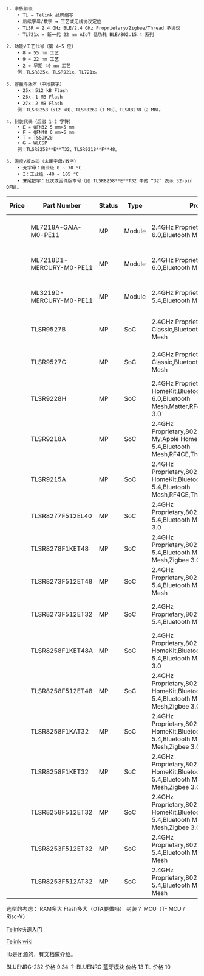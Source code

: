 
```
1. 家族前缀  
    • TL → Telink 品牌缩写  
    • 后续字母/数字 → 工艺或无线协议定位  
    ‑ TLSR = 2.4 GHz BLE/2.4 GHz Proprietary/Zigbee/Thread 多协议  
    ‑ TL721x = 新一代 22 nm AIoT 低功耗 BLE/802.15.4 系列
    
2. 功能/工艺代号（第 4-5 位）  
    • 8 = 55 nm 工艺  
    • 9 = 22 nm 工艺  
    • 2 = 早期 40 nm 工艺  
    例：TLSR825x、TLSR921x、TL721x。
    
3. 容量与版本（中段数字）  
    • 25x：512 kB Flash  
    • 26x：1 MB Flash  
    • 27x：2 MB Flash  
    例：TLSR8258（512 kB）、TLSR8269（1 MB）、TLSR8278（2 MB）。
    
4. 封装代码（后缀 1-2 字符）  
    • E = QFN32 5 mm×5 mm  
    • F = QFN48 6 mm×6 mm  
    • T = TSSOP20  
    • G = WLCSP  
    例：TLSR8258**E**T32、TLSR9218**F**48。
    
5. 温度/版本码（末尾字母/数字）  
    • 无字母：商业级 0 ~ 70 °C  
    • I：工业级 ‑40 ~ 105 °C  
    • 末尾数字：批次或固件版本号（如 TLSR8258**E**T32 中的 “32” 表示 32-pin QFN）。
```

| Price | Part Number              | Status | Type   | Protocol                                                                                                        | MCU           | RAM (KB) | Flash (KB) | Supply Voltage              | Debug Interface | Package and Size | MSL  | MOQ(pcs) | OTP (KB) | I2C | I2S | Temperature    | SPI (M/S) | DSPI (M/S) | SPI (S) | Ext Flash | QSPI (M/S) | UART | GPIO | USB | QDEC | PWM | IR Learning | 7816 | PTA Interface | ADC | Audio Output | AMIC | DMIC |
| ----- | ------------------------ | ------ | ------ | --------------------------------------------------------------------------------------------------------------- | ------------- | -------- | ---------- | --------------------------- | --------------- | ---------------- | ---- | -------- | -------- | --- | --- | -------------- | --------- | ---------- | ------- | --------- | ---------- | ---- | ---- | --- | ---- | --- | ----------- | ---- | ------------- | --- | ------------ | ---- | ---- |
|       | ML7218A-GAIA-M0-PE11     | MP     | Module | 2.4GHz Proprietary,Bluetooth LE 6.0,Bluetooth Mesh,Matter,Thread                                                | RISC-V 32-bit | 512      | 2048       | 1.8V ~ 4.3V,USB 4.5V ~ 5.5V | SWIRE,JTAG      | 18x35.3x2.6mm    | MSL3 | 1        | 8        | 2   | 3   | -40°C ~ +85°C  | 4         | 3          | 1       | 0         | 3          | 3    | 48   | 1   | 1    | 7   | 1           | 1    | 1             | 12  | 2            | 2    | 2    |
|       | ML7218D1-MERCURY-M0-PE11 | MP     | Module | 2.4GHz Proprietary,Bluetooth LE 6.0,Bluetooth Mesh,Matter,Thread                                                | RISC-V 32-bit | 512      | 2048       | 1.8V ~ 4.3V,USB 4.5V ~ 5.5V | SWIRE,JTAG      | 11.3x26x2.6mm    | MSL3 | 1        | 8        | 2   | 3   | -40°C ~ +85°C  | 4         | 3          | 1       | 0         | 3          | 3    | 20   | 1   | 1    | 7   | 0           | 1    | 1             | 12  | 2            | 2    | 2    |
|       | ML3219D-MERCURY-M0-PE11  | MP     | Module | 2.4GHz Proprietary,Bluetooth LE 5.4,Bluetooth Mesh,Matter,Thread                                                | RISC-V 32-bit | 128      | 2048       | 1.8V ~ 4.3V,USB 4.5V ~ 5.5V | SWIRE           | 11.3x26x2.6mm    | MSL3 | 1        | 0        | 2   | 1   | -40°C ~ +125°C | 3         | 2          | 1       | 0         | 2          | 3    | 24   | 1   | 1    | 6   | 1           | 1    | 1             | 12  | 2            | 1    | 1    |
|       | TLSR9527B                | MP     | SoC    | 2.4GHz Proprietary,Bluetooth Classic,Bluetooth LE 6.0,Bluetooth Mesh                                            | RISC-V 32-bit | 512      | 2048       | 2.7V ~ 4.3V,USB 4.5V ~ 5.5V | SWIRE           | QFN40 6x4mm      | MSL3 | 15000    | 0        | 2   | 2   | -40°C ~ +85°C  | 2         | 2          | 1       | 1         | 2          | 2    | 13   | 1   | 1    | 6   | 0           | 1    | 1             | 14  | 2            | 2    | 4    |
|       | TLSR9527C                | MP     | SoC    | 2.4GHz Proprietary,Bluetooth Classic,Bluetooth LE 6.0,Bluetooth Mesh                                            | RISC-V 32-bit | 512      | 2048       | 2.7V ~ 4.3V,USB 4.5V ~ 5.5V | SWIRE,JTAG,SDP  | QFN56 7x7mm      | MSL3 | 15000    | 0        | 2   | 2   | -40°C ~ +85°C  | 2         | 2          | 1       | 1         | 2          | 2    | 30   | 1   | 1    | 6   | 0           | 1    | 1             | 14  | 2            | 2    | 4    |
|       | TLSR9228H                | MP     | SoC    | 2.4GHz Proprietary,Apple HomeKit,Bluetooth LE 6.0,Bluetooth Mesh,Matter,RF4CE,Thread,Zigbee 3.0                 | RISC-V 32-bit | 512      | 2048       | 1.9V ~ 4.3V                 | SWIRE,JTAG,SDP  | QFN48 6x6mm      | MSL3 | 15000    | 0        | 2   | 0   | -40°C ~ +125°C | 2         | 2          | 1       | 1         | 2          | 2    | 30   | 1   | 1    | 6   | 0           | 1    | 1             | 14  | 0            | 0    | 0    |
|       | TLSR9218A                | MP     | SoC    | 2.4GHz Proprietary,802.15.4,Apple Find-My,Apple HomeKit,Bluetooth LE 5.4,Bluetooth Mesh,RF4CE,Thread,Zigbee 3.0 | RISC-V 32-bit | 256      | 1024       | 1.8V ~ 4.3V,USB 4.5V ~ 5.5V | SWIRE,JTAG,SDP  | QFN48 6x6mm      | MSL3 | 15000    | 0        | 1   | 1   | -40°C ~ +85°C  | 0         | 1          | 0       | 0         | 1          | 2    | 26   | 1   | 0    | 6   | 0           | 0    | 1             | 14  | 1            | 1    | 2    |
|       | TLSR9215A                | MP     | SoC    | 2.4GHz Proprietary,802.15.4,Apple HomeKit,Bluetooth LE 5.4,Bluetooth Mesh,RF4CE,Thread,Zigbee 3.0               | RISC-V 32-bit | 256      | 0          | 2.7V ~ 4.3V,USB 4.5V ~ 5.5V | SWIRE,JTAG      | QFN48 6x6mm      | MSL3 | 15000    | 0        | 1   | 1   | -40°C ~ +85°C  | 0         | 1          | 1       | 1         | 1          | 2    | 28   | 1   | 0    | 6   | 0           | 0    | 1             | 14  | 0            | 0    | 2    |
|       | TLSR8277F512EL40         | MP     | SoC    | 2.4GHz Proprietary,802.15.4,Bluetooth LE 5.4,Bluetooth Mesh,RF4CE,Zigbee 3.0                                    | T-MCU 32-bit  | 64       | 512        | 3v~3.6v                     | SWIRE           | LGA40 4x6mm      | MSL3 | 15000    | 0        | 1   | 1   | -40°C ~ +85°C  | 1         | 0          | 0       | 0         | 0          | 1    | 25   | 1   | 1    | 6   | 1           | 1    | 1             | 14  | 1            | 1    | 0    |
|       | TLSR8278F1KET48          | MP     | SoC    | 2.4GHz Proprietary,802.15.4,Bluetooth LE 5.4,Bluetooth Mesh,RF4CE,Telink Mesh,Zigbee 3.0                        | T-MCU 32-bit  | 64       | 1024       | 1.8V ~ 3.6V,USB 4.5V ~ 5.5V | SWIRE           | QFN48 7x7mm      | MSL3 | 15000    | 0        | 1   | 1   | -40°C ~ +85°C  | 1         | 0          | 0       | 0         | 0          | 1    | 32   | 1   | 1    | 6   | 1           | 1    | 1             | 14  | 2            | 1    | 1    |
|       | TLSR8273F512ET48         | MP     | SoC    | 2.4GHz Proprietary,802.15.4,Bluetooth LE 5.4,Bluetooth Mesh,RF4CE,Telink Mesh                                   | T-MCU 32-bit  | 64       | 512        | 1.8V ~ 3.6V,USB 4.5V ~ 5.5V | SWIRE           | QFN48 7x7mm      | MSL3 | 15000    | 0        | 1   | 1   | -40°C ~ +85°C  | 1         | 0          | 0       | 0         | 0          | 1    | 32   | 1   | 1    | 6   | 1           | 1    | 1             | 14  | 2            | 1    | 1    |
|       | TLSR8273F512ET32         | MP     | SoC    | 2.4GHz Proprietary,802.15.4,Bluetooth LE 5.4,Bluetooth Mesh,RF4CE                                               | T-MCU 32-bit  | 64       | 512        | 1.8V ~ 3.6V                 | SWIRE           | QFN32 4x4mm      | MSL3 | 15000    | 0        | 1   | 0   | -40°C ~ +85°C  | 1         | 0          | 0       | 0         | 0          | 1    | 12   | 0   | 0    | 0   | 0           | 0    | 0             | 14  | 0            | 0    | 0    |
|       | TLSR8258F1KET48A         | MP     | SoC    | 2.4GHz Proprietary,802.15.4,Apple HomeKit,Bluetooth LE 5.4,Bluetooth Mesh,RF4CE,Zigbee 3.0                      | T-MCU 32-bit  | 64       | 1024       | 1.8V ~ 3.6V                 | SWIRE           | TQFN48 7x7mm     | MSL3 | 15000    | 0        | 1   | 1   | -40°C ~ +85°C  | 1         | 0          | 0       | 0         | 0          | 1    | 32   | 1   | 1    | 6   | 0           | 1    | 0             | 14  | 2            | 1    | 1    |
|       | TLSR8258F512ET48         | MP     | SoC    | 2.4GHz Proprietary,802.15.4,Apple HomeKit,Bluetooth LE 5.4,Bluetooth Mesh,RF4CE,Telink Mesh,Zigbee 3.0          | T-MCU 32-bit  | 64       | 512        | 1.8V ~ 3.6V                 | SWIRE           | QFN48 7x7mm      | MSL3 | 15000    | 0        | 1   | 1   | -40°C ~ +85°C  | 1         | 0          | 0       | 0         | 0          | 1    | 32   | 1   | 1    | 6   | 0           | 1    | 0             | 14  | 2            | 1    | 1    |
|       | TLSR8258F1KAT32          | MP     | SoC    | 2.4GHz Proprietary,802.15.4,Apple HomeKit,Bluetooth LE 5.4,Bluetooth Mesh,RF4CE,Telink Mesh,Zigbee 3.0          | T-MCU 32-bit  | 64       | 1024       | 1.8V ~ 3.6V                 | SWIRE           | QFN32 5x5mm      | MSL3 | 15000    | 0        | 1   | 1   | -40°C ~ +125°C | 1         | 0          | 0       | 0         | 0          | 1    | 17   | 0   | 1    | 6   | 0           | 1    | 0             | 14  | 2            | 1    | 1    |
|       | TLSR8258F1KET32          | MP     | SoC    | 2.4GHz Proprietary,802.15.4,Apple HomeKit,Bluetooth LE 5.4,Bluetooth Mesh,RF4CE,Telink Mesh,Zigbee 3.0          | T-MCU 32-bit  | 64       | 1024       | 1.8V ~ 3.6V                 | SWIRE           | QFN32 5x5mm      | MSL3 | 15000    | 0        | 1   | 1   | -40°C ~ +85°C  | 1         | 0          | 0       | 0         | 0          | 1    | 17   | 0   | 1    | 6   | 0           | 1    | 0             | 14  | 2            | 1    | 1    |
|       | TLSR8258F512ET32         | MP     | SoC    | 2.4GHz Proprietary,802.15.4,Apple HomeKit,Bluetooth LE 5.4,Bluetooth Mesh,RF4CE,Telink Mesh,Zigbee 3.0          | T-MCU 32-bit  | 64       | 512        | 1.8V ~ 3.6V                 | SWIRE           | QFN32 5x5mm      | MSL3 | 15000    | 0        | 1   | 1   | -40°C ~ +85°C  | 1         | 0          | 0       | 0         | 0          | 1    | 17   | 0   | 1    | 6   | 0           | 1    | 0             | 14  | 2            | 1    | 1    |
|       | TLSR8253F512ET32         | MP     | SoC    | 2.4GHz Proprietary,802.15.4,Bluetooth LE 5.4,Bluetooth Mesh,RF4CE,Telink Mesh                                   | T-MCU 32-bit  | 48       | 512        | 1.8V ~ 3.6V                 | SWIRE           | QFN32 5x5mm      | MSL3 | 15000    | 0        | 1   | 1   | -40°C ~ +85°C  | 1         | 0          | 0       | 0         | 0          | 1    | 17   | 0   | 1    | 6   | 0           | 1    | 0             | 14  | 2            | 1    | 1    |
|       | TLSR8253F512AT32         | MP     | SoC    | 2.4GHz Proprietary,802.15.4,Bluetooth LE 5.4,Bluetooth Mesh,RF4CE,Telink Mesh                                   | T-MCU 32-bit  | 48       | 512        | 1.8V ~ 3.6V                 | SWIRE           | QFN32 5x5mm      | MSL3 | 15000    | 0        | 1   | 1   | -40°C ~ +125°C | 1         | 0          | 0       | 0         | 0          | 1    | 17   | 0   | 1    | 6   | 0           | 1    | 0             | 14  | 2            | 1    | 1    |

选型的考虑：
RAM多大
Flash多大（OTA要做吗）
封装？
MCU（T- MCU / Risc-V）

[Telink快速入门](https://doc.telink-semi.cn/doc/zh/software/res/quickstart/Telink_IoT_develop_process_cn/)

[Telink wiki](https://wiki.telink-semi.cn/wiki/)

lib是闭源的，有文档做介绍。

BLUENRG-232 价格 9.34 ？
BLUENRG 蓝牙模块 价格 13
TL 价格 10